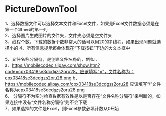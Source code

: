 # PictureDownTool
1、选择数据文件可以选择文本文件和Excel文件，如果是Excel文件数据必须是在第一个Sheet的第一列	<br />
2、选择图片生成图片的文件夹，文件夹必须是空文件夹<br />
3、线程个数，下载的数据个数非常大的话可以用20的多线程，如果出现问题就选择小的
4、所有信息提示都会体现在“下载按钮”下边的大文本框中<br /><br />
5、文件名称分隔符，是创建文件名称的，例如：<br />
	a、https://mobilecodec.alipay.com/show.htm?code=cpx03418se3dcdgzs2oru28，应该填写“=”，文件名称为：cpx03418se3dcdgzs2oru28.png
	b、https://mobilecodec.alipay.com/cpx03418se3dcdgzs2oru28 应该填写“/”文件名称为cpx03418se3dcdgzs2oru28.png  
6、 分隔符不为空时检查数据有效性是以是否存在“文件名称分隔符”来判断的，如果连接中没有“文件名称分隔符”则不会下载<br />
7、如果选择的文件是Excel，则Excel参数必填计数从0开始<br />
